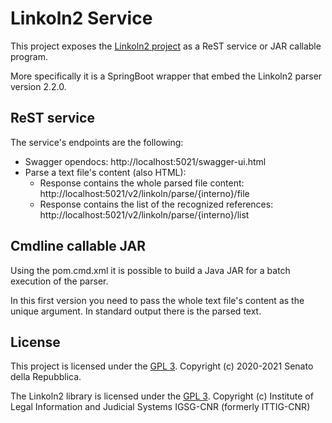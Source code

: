 # Linkoln2 Service

This project exposes the [Linkoln2 project](https://gitlab.com/IGSG/LINKOLN/linkoln) 
as a ReST service or JAR callable program.

More specifically it is a SpringBoot wrapper that embed the Linkoln2 parser version 2.2.0.

## ReST service

The service's endpoints are the following:

* Swagger opendocs: http://localhost:5021/swagger-ui.html
* Parse a text file's content (also HTML):
  * Response contains the whole parsed file content: http://localhost:5021/v2/linkoln/parse/{interno}/file
  * Response contains the list of the recognized references: http://localhost:5021/v2/linkoln/parse/{interno}/list

## Cmdline callable JAR

Using the pom.cmd.xml it is possible to build a Java JAR for a batch execution of the parser. 

In this first version you need to pass the whole text file's content as the unique argument. 
In standard output there is the parsed text.   

## License

This project is licensed under the [GPL 3](/LICENSE). Copyright (c) 2020-2021 Senato della Repubblica.

The Linkoln2 library is licensed under the [GPL 3](/LICENSE). Copyright (c) Institute of Legal Information and Judicial Systems IGSG-CNR (formerly ITTIG-CNR)
